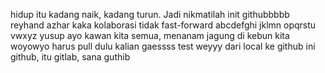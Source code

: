 hidup itu kadang naik, kadang turun. Jadi nikmatilah
init githubbbbb
reyhand
azhar
kaka
kolaborasi tidak fast-forward abcdefghi jklmn opqrstu vwxyz
yusup
ayo kawan kita semua, menanam jagung di kebun kita
woyowyo harus pull dulu kalian gaessss
test
weyyy dari local ke github
ini github, itu gitlab, sana guthib
